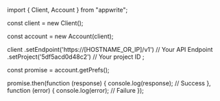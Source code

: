 import { Client, Account } from "appwrite";

const client = new Client();

const account = new Account(client);

client
    .setEndpoint('https://[HOSTNAME_OR_IP]/v1') // Your API Endpoint
    .setProject('5df5acd0d48c2') // Your project ID
;

const promise = account.getPrefs();

promise.then(function (response) {
    console.log(response); // Success
}, function (error) {
    console.log(error); // Failure
});